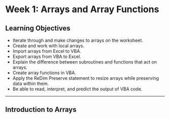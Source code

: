 # Week 1: Arrays and Array Functions
## Learning Objectives
-   Iterate through and make changes to arrays on the worksheet.
-   Create and work with local arrays.
-   Import arrays from Excel to VBA.
-   Export arrays from VBA to Excel.
-   Explain the difference between subroutines and functions that act on arrays.
-   Create array functions in VBA.
-   Apply the ReDim Preserve statement to resize arrays while preserving data within them.
-   Be able to read, interpret, and predict the output of VBA code.
---

## Introduction to Arrays